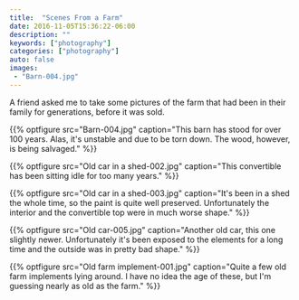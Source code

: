 ```yaml
---
title:  "Scenes From a Farm"
date: 2016-11-05T15:36:22-06:00
description: ""
keywords: ["photography"]
categories: ["photography"]
auto: false
images: 
 - "Barn-004.jpg"
---
```


A friend asked me to take some pictures of the farm that had been in their family for generations, before it was sold.

{{% optfigure src="Barn-004.jpg" caption="This barn has stood for over 100 years. Alas, it's unstable and due to be torn down. The wood, however, is being salvaged." %}}

{{% optfigure src="Old car in a shed-002.jpg" caption="This convertible has been sitting idle for too many years." %}}

{{% optfigure src="Old car in a shed-003.jpg" caption="It's been in a shed the whole time, so the paint is quite well preserved. Unfortunately the interior and the convertible top were in much worse shape." %}}

{{% optfigure src="Old car-005.jpg" caption="Another old car, this one slightly newer. Unfortunately it's been exposed to the elements for a long time and the outside was in pretty bad shape." %}}

{{% optfigure src="Old farm implement-001.jpg" caption="Quite a few old farm implements lying around. I have no idea the age of these, but I'm guessing nearly as old as the farm." %}}
